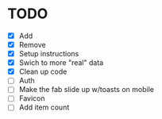 
# TODO


* [X] Add
* [X] Remove
* [X] Setup instructions
* [X] Swich to more "real" data
* [X] Clean up code
* [ ] Auth
* [ ] Make the fab slide up w/toasts on mobile 
* [ ] Favicon
* [ ] Add item count